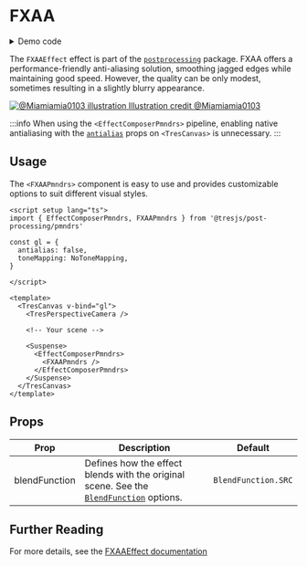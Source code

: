 # FXAA

<DocsDemoGUI>
  <FXAADemo />
</DocsDemoGUI>

<details>
  <summary>Demo code</summary>

  <<< @/.vitepress/theme/components/pmdrs/FXAADemo.vue{0}
</details>

The `FXAAEffect` effect is part of the [`postprocessing`](https://pmndrs.github.io/postprocessing/public/docs/class/src/effects/FXAAEffect.js~FXAAEffect.html) package.
FXAA offers a performance-friendly anti-aliasing solution, smoothing jagged edges while maintaining good speed. However, the quality can be only modest, sometimes resulting in a slightly blurry appearance.

  <a href="https://x.com/Miamiamia0103/status/1490355292487487494" target="_blank" class="flex flex-col gap-[7.5px] items-center justify-center">
    <img src="https://pbs.twimg.com/media/FK7MziPWUAYdHfu?format=jpg&name=large" alt="@Miamiamia0103 illustration" class="w-4/5">
    <span class="text-xs">
      Illustration credit @Miamiamia0103
    </span>
  </a>

:::info
When using the `<EffectComposerPmndrs>` pipeline, enabling native antialiasing with the [`antialias`](https://docs.tresjs.org/api/tres-canvas.html#props) props on `<TresCanvas>` is unnecessary.
:::

## Usage

The `<FXAAPmndrs>` component is easy to use and provides customizable options to suit different visual styles.

```vue{2,17-21}
<script setup lang="ts">
import { EffectComposerPmndrs, FXAAPmndrs } from '@tresjs/post-processing/pmndrs'

const gl = {
  antialias: false,
  toneMapping: NoToneMapping,
}

</script>

<template>
  <TresCanvas v-bind="gl">
    <TresPerspectiveCamera />

    <!-- Your scene -->

    <Suspense>
      <EffectComposerPmndrs>
        <FXAAPmndrs />
      </EffectComposerPmndrs>
    </Suspense>
  </TresCanvas>
</template>
```

## Props

| Prop          | Description                                                         | Default                     |
| ------------- | ------------------------------------------------------------------- | --------------------------- |
| blendFunction | Defines how the effect blends with the original scene. See the [`BlendFunction`](https://pmndrs.github.io/postprocessing/public/docs/variable/index.html#static-variable-BlendFunction) options.             | `BlendFunction.SRC`        |

## Further Reading
For more details, see the [FXAAEffect documentation](https://pmndrs.github.io/postprocessing/public/docs/class/src/effects/FXAAEffect.js~FXAAEffect.html)
